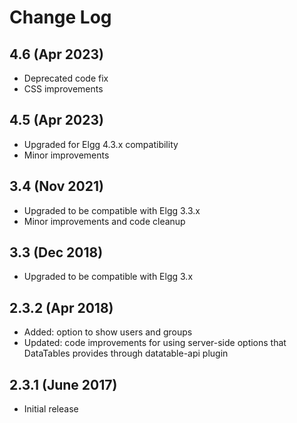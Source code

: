 # Change Log

## 4.6 (Apr 2023)

- Deprecated code fix
- CSS improvements

## 4.5 (Apr 2023)

- Upgraded for Elgg 4.3.x compatibility
- Minor improvements

## 3.4 (Nov 2021)

- Upgraded to be compatible with Elgg 3.3.x
- Minor improvements and code cleanup

## 3.3 (Dec 2018)

- Upgraded to be compatible with Elgg 3.x

## 2.3.2 (Apr 2018)

- Added: option to show users and groups
- Updated: code improvements for using server-side options that DataTables provides through datatable-api plugin

## 2.3.1 (June 2017)

- Initial release
